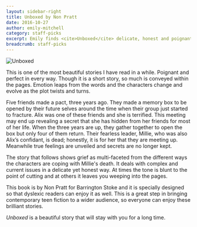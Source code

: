 ```yaml
---
layout: sidebar-right
title: Unboxed by Non Pratt
date: 2016-10-27
author: emily-mitchell
category: staff-picks
excerpt: Emily finds <cite>Unboxed</cite> delicate, honest and poignant.
breadcrumb: staff-picks
---
```


![Unboxed](/images/featured/featured-unboxed.jpg)

This is one of the most beautiful stories I have read in a while. Poignant and perfect in every way. Though it is a short story, so much is conveyed within the pages. Emotion leaps from the words and the characters change and evolve as the plot twists and turns.

Five friends made a pact, three years ago. They made a memory box to be opened by their future selves around the time when their group just started to fracture. Alix was one of these friends and she is terrified. This meeting may end up revealing a secret that she has hidden from her friends for most of her life. When the three years are up, they gather together to open the box but only four of them return. Their fearless leader, Millie, who was also Alix’s confidant, is dead; honestly, it is for her that they are meeting up. Meanwhile true feelings are unveiled and secrets are no longer kept.

The story that follows shows grief as multi-faceted from the different ways the characters are coping with Millie's death. It deals with complex and current issues in a delicate yet honest way. At times the tone is blunt to the point of cutting and at others it leaves you weeping into the pages.

This book is by Non Pratt for Barrington Stoke and it is specially designed so that dyslexic readers can enjoy it as well. This is a great step in bringing contemporary teen fiction to a wider audience, so everyone can enjoy these brilliant stories.

<cite>Unboxed</cite> is a beautiful story that will stay with you for a long time.
